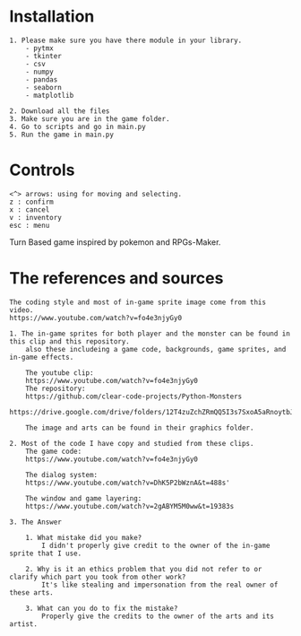 # Installation
    1. Please make sure you have there module in your library.
        - pytmx
        - tkinter
        - csv
        - numpy
        - pandas
        - seaborn
        - matplotlib
    
    2. Download all the files
    3. Make sure you are in the game folder.
    4. Go to scripts and go in main.py
    5. Run the game in main.py

# Controls
    <^> arrows: using for moving and selecting.
    z : confirm
    x : cancel
    v : inventory
    esc : menu

Turn Based game inspired by pokemon and RPGs-Maker.

# The references and sources
    The coding style and most of in-game sprite image come from this video.
    https://www.youtube.com/watch?v=fo4e3njyGy0

    1. The in-game sprites for both player and the monster can be found in this clip and this repository.
        also these includeing a game code, backgrounds, game sprites, and in-game effects.
    
        The youtube clip:
        https://www.youtube.com/watch?v=fo4e3njyGy0
        The repository:
        https://github.com/clear-code-projects/Python-Monsters
        https://drive.google.com/drive/folders/12T4zuZchZRmQQ5I3s7SxoA5aRnoytbJP

        The image and arts can be found in their graphics folder.

    2. Most of the code I have copy and studied from these clips.
        The game code:
        https://www.youtube.com/watch?v=fo4e3njyGy0
        
        The dialog system:
        https://www.youtube.com/watch?v=DhK5P2bWznA&t=488s'
        
        The window and game layering:
        https://www.youtube.com/watch?v=2gABYM5M0ww&t=19383s

    3. The Answer

        1. What mistake did you make?
            I didn't properly give credit to the owner of the in-game sprite that I use.

        2. Why is it an ethics problem that you did not refer to or clarify which part you took from other work?
            It's like stealing and impersonation from the real owner of these arts.

        3. What can you do to fix the mistake?
            Properly give the credits to the owner of the arts and its artist.


